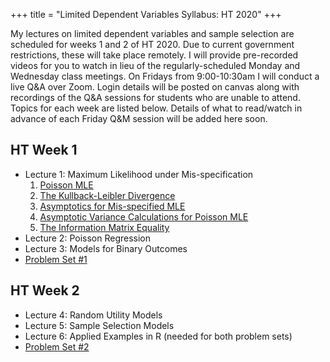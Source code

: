 +++
title = "Limited Dependent Variables Syllabus: HT 2020"
+++

My lectures on limited dependent variables and sample selection are scheduled for weeks 1 and 2 of HT 2020. Due to current government restrictions, these will take place remotely. I will provide pre-recorded videos for you to watch in lieu of the regularly-scheduled Monday and Wednesday class meetings. On Fridays from 9:00-10:30am I will conduct a live Q&A over Zoom. Login details will be posted on canvas along with recordings of the Q&A sessions for students who are unable to attend. Topics for each week are listed below. Details of what to read/watch in advance of each Friday Q&M session will be added here soon.

## HT Week 1
* Lecture 1: Maximum Likelihood under Mis-specification
    1. [Poisson MLE](https://expl.ai/CHAKTHR)
    2. [The Kullback-Leibler Divergence](https://expl.ai/REZKTJY)
    3. [Asymptotics for Mis-specified MLE](https://expl.ai/MRVFZMR)
    4. [Asymptotic Variance Calculations for Poisson MLE](https://expl.ai/TZBUFGU)
    5. [The Information Matrix Equality](https://expl.ai/MDCWESE)
* Lecture 2: Poisson Regression
* Lecture 3: Models for Binary Outcomes
* [Problem Set #1](/ps1.pdf)

## HT Week 2
* Lecture 4: Random Utility Models
* Lecture 5: Sample Selection Models
* Lecture 6: Applied Examples in R (needed for both problem sets)
* [Problem Set #2](/ps2.pdf)


